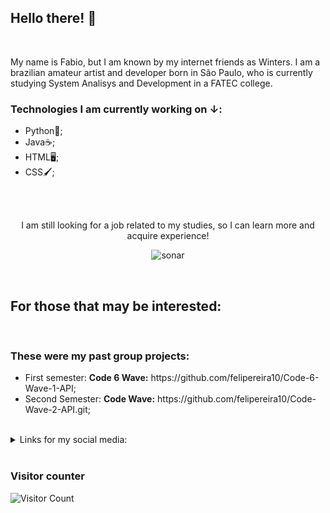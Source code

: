 ## Hello there! 👋

<br>

<p>My name is Fabio, but I am known by my internet friends as Winters. I am a brazilian amateur artist and developer born in São Paulo, who is currently studying System Analisys and Development in a FATEC college.</p>

<h3>Technologies I am currently working on &#8595;:</h3>
<ul>
  <li>Python🐍;</li>
  <li>Java☕;</li>
  <li>HTML🖥️;</li>
  <li>CSS🖌️;</li>
</ul>

<br><br>

<p align="center">I am still looking for a job related to my studies, so I can learn more and acquire experience!</p>
<p align="center">
  <img src="https://cdn.dribbble.com/users/4011649/screenshots/12065396/radar_sonar.gif" alt="sonar">
</p>

<br>

<h2>For those that may be interested:</h2>

<br>

<h3>These were my past group projects:</h3>
<ul>
<li>First semester: <b>Code 6 Wave:</b> https://github.com/felipereira10/Code-6-Wave-1-API;</li>
<li>Second Semester: <b>Code Wave:</b> https://github.com/felipereira10/Code-Wave-2-API.git;</li>
</ul>

<br>

<details>
  <summary>Links for my social media:</summary>
  <ul>
    <li><a href="">X/Twitter</a></li>
    <li><a href="">Linkedin</a></li>
  </ul>
</details>

<br>

<h3>Visitor counter</h3>

![Visitor Count](https://profile-counter.glitch.me/{llWinter1z}/count.svg)



